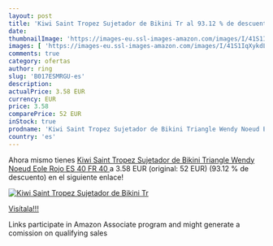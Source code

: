 ```yaml
---
layout: post
title: 'Kiwi Saint Tropez Sujetador de Bikini Tr al 93.12 % de descuento'
date: 
thumbnailImage: 'https://images-eu.ssl-images-amazon.com/images/I/41S1IqXykdL._SL200_.jpg'
images: [ 'https://images-eu.ssl-images-amazon.com/images/I/41S1IqXykdL._SL200_.jpg' ]
comments: true
category: ofertas
author: ring
slug: 'B017ESMRGU-es'
description:
actualPrice: 3.58 EUR
currency: EUR
price: 3.58
comparePrice: 52 EUR
inStock: true
prodname: 'Kiwi Saint Tropez Sujetador de Bikini Triangle Wendy Noeud Eole Rojo ES 40  FR 40 '
country: 'es'
---
```


Ahora mismo tienes [Kiwi Saint Tropez Sujetador de Bikini Triangle Wendy Noeud Eole Rojo ES 40  FR 40 ](https://www.amazon.es/dp/B017ESMRGU/?tag=tolees-21) a 3.58 EUR (original: 52 EUR) (93.12 %  de descuento) en el siguiente enlace!

[![Kiwi Saint Tropez Sujetador de Bikini Tr](https://images-eu.ssl-images-amazon.com/images/I/41S1IqXykdL._SL200_.jpg)](https://www.amazon.es/dp/B017ESMRGU/?tag=tolees-21)

[Visítala!!!](https://www.amazon.es/dp/B017ESMRGU/?tag=tolees-21)

Links participate in Amazon Associate program and might generate a comission on qualifying sales
